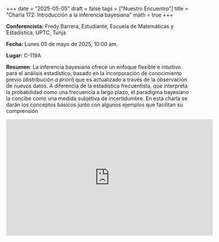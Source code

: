 +++
date  = "2025-05-05"
draft = false
tags  = ["Nuestro Encuentro"]
title = "Charla 172: Introducción a la inferencia bayesiana"
math  = true
+++

**Conferencista:** Fredy Barrera, Estudiante, Escuela de Matemáticas y Estadística, UPTC, Tunja

**Fecha:** Lunes 05 de mayo de 2025, 10:00 am.

**Lugar:** C-119A

**Resumen**: La inferencia bayesiana ofrece un enfoque flexible e intuitivo para el análisis estadístico, basado en la incorporación de conocimiento previo (distribución *a priori*) que es actualizado a través de la observación de nuevos datos. A diferencia de la estadística frecuentista, que interpreta la probabilidad como una frecuencia a largo plazo, el paradigma bayesiano la concibe como una medida subjetiva de incertidumbre. En esta charla se darán los conceptos básicos junto con algunos ejemplos que facilitan su comprensión

<iframe width="560" height="315" src="https://www.youtube.com/embed/9AtWHCidPlI" title="YouTube video player" frameborder="0" allow="accelerometer; autoplay; clipboard-write; encrypted-media; gyroscope; picture-in-picture; web-share" allowfullscreen></iframe>

